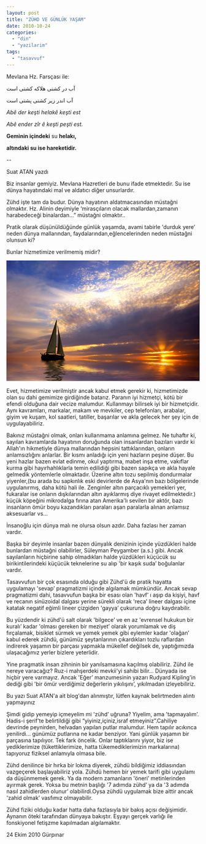 ```yaml
---
layout: post
title: "ZÜHD VE GÜNLÜK YAŞAM"
date: 2010-10-24
categories: 
  - "din"
  - "yazilarim"
tags: 
  - "tasavvuf"
---
```


Mevlana Hz. Farsçası ile:

آب در کشتی هلاکه کشتی است

آب اندر زیر کشتی پشتی است

_Abê der keşti helakê keşti est_

_Abê ender zîr ê keşti peşti est._

**Geminin içindeki** su **helakı,**

**altındaki su ise hareketidir.**

\--

Suat ATAN yazdı

Biz insanlar gemiyiz. Mevlana Hazretleri de bunu ifade etmektedir. Su ise dünya hayatındaki mal ve aldatıcı diğer unsurlardır.

Zühd işte tam da budur. Dünya hayatının aldatmacasından müstağni olmaktır. Hz. Alinin deyimiyle ‘mirasçıların olacak mallardan,zamanın harabedeceği binalardan…” müstağni olmaktır..

Pratik olarak düşünüldüğünde günlük yaşamda, avami tabirle 'durduk yere’ neden dünya mallarından, faydalarından,eğlencelerinden neden müstağni olunsun ki?

Bunlar hizmetimize verilmemiş midir?

![vv](/images/vv.png)

Evet, hizmetimize verilmiştir ancak kabul etmek gerekir ki, hizmetimizde olan su dahi gemimize girdiğinde batarız. Paranın iyi hizmetçi, kötü bir efendi olduğuna dair vecize malumdur. Kullanmayı bilirsek iyi bir hizmetçidir. Aynı kavramları, markalar, makam ve mevkiler, cep telefonları, arabalar, giyim ve kuşam, kol saatleri, tatiller, başarılar ve akla gelecek her şey için de uygulayabiliriz.

Bakınız müstağni olmak, onları kullanmama anlamına gelmez. Ne tuhaftır ki, sayılan kavramlarda hayatının doruğunda olan insanlardan bazıları vardır ki Allah'ın hikmetiyle dünya mallarından hepsini tattıklarından, onların anlamsızlığını anlarlar. Bir kısmı anladığı için yeni hazların peşine düşer. Bu yeni hazlar bazen evlat edinme, okul yaptırma, mabet inşa etme, vakıflar kurma gibi hayırhahlıklarla temin edilidiği gibi bazen sapıkça ve akla hayale gelmedik yöntemlerle olmaktadır. Üzerine altın tozu sepilmiş dondurmalar yiyenler,(bu arada bu sapkınlık eski devirlerde de Asya'nın bazı bölgelerinde uygulanırmış, daha kötü hali ile. Zenginler altın parçacıklı yemekleri yer, fukaralar ise onların dışkılarından altın ayıklarmış diye rivayet edilmektedir.) küçük köpeğini mikrodalga fırına atan Amerika'lı sevilen bir aktör, bazı insanların ömür boyu kazandıkları paraları aşan paralarla alınan anlamsız aksesuarlar vs…

İnsanoğlu için dünya malı ne olursa olsun azdır. Daha fazlası her zaman vardır.

Başka bir deyimle insanlar bazen dünyalık denizinin içinde yüzdükleri halde bunlardan müstağni olabilirler, Süleyman Peygamber (a.s.) gibi. Ancak sayılanların hiçbirine sahip olmadıkları halde yüzdükleri küçücük su birikintilerindeki küçücük teknelerine su alıp 'bir kaşık suda’ boğulanlar vardır.

Tasavvufun bir çok esasında olduğu gibi Zühd'ü de pratik hayatta uygulamayı 'sevap’ pragmatizmi içinde algılamak mümkündür. Ancak sevap pragmatizmi dahi, tasavvufun başka bir esası olan 'havf’ ı aşıp da kişiyi, havf ve recanın sinüzoidal dalgası yerine sürekli olarak 'reca’ lineer dalgası içine katatak negatif eğimli lineer çizgiden 'gayya’ çukuruna doğru kaydırabilir.

Bu yüzdendir ki zühd'ü salt olarak 'bilgece’ ve en az 'evrensel hukukun bir kuralı’ kadar 'olması gereken bir meziyet’ olarak yorumlamak ve diş fırçalamak, bisiklet sürmek ve yemek yemek gibi eylemler kadar 'olağan’ kabul ederek zühdü, günümüz şeytanlarının çıkardıkları tozlu raflardan indirerek yaşamın bir parçası yapmakla mükellef değilsek de, yaptığımızda ulaşacağımız yerler bizlere yeterlidir.

Yine pragmatik insan zihninin bir yanılsamasına kaçılmış olabiliriz. Zühd ile nereye varacağız? Ruz-i mahşerdeki mevkii'yi sahibi bilir… Dünyada ise hiçbir yere varmayız. Ancak 'Eğer’ manzumesinin yazarı Rudyard Kipling'in dediği gibi 'bir ömür verdiğimiz değerlerin yıkılışını’, yıkılmadan izleyebiliriz.

Bu yazı Suat ATAN'a ait blog'dan alınmıştır, lütfen kaynak belirtmeden alıntı yapmayınız

Şimdi gidip yemeyip içmeyelim mi 'zühd’ uğruna? Yiyelim, ama 'tapmayalım’. Hadis-i şerif'te belirtildiği gibi “yiyiniz,içiniz,israf etmeyiniz”.Cahiliye devrinde peynirden, helvadan yapılan putlar malumdur. Hem tapılır acıkınca yenilirdi… günümüz putlarına ne kadar benziyor. Yani günlük yaşamın bir parçasına tapılıyor. Tek fark öncelik. Onlar taptıklarını yiyor, biz ise yediklerimize (tükettiklerimize, hatta tükemediklerimizin markalarına) tapıyoruz fiziksel anlamıyla olmasa bile.

Zühd denilince bir hırka bir lokma diyerek, zühdü bildiğimiz iddiasından vazgeçerek başlayabiliriz yola. Zühdü hemen bir yemek tarifi gibi uygulamı da düşünmemek gerek. Ya da modern zamanların 'öneri’ metinlerinden ayırmak gerek. Yoksa bu metnin başlığı '7 adımda zühd’ ya da '3 adımda nasıl zahidlerden olunur’ olabilirdi.Oysa zühdü uygulamak bize aittir ancak 'zahid olmak’ vasfımız olmayabilir.

Zühd fiziki olduğu kadar hatta daha fazlasıyla bir bakış açısı değişimidir. Aynanın öteki tarafından dünyaya bakıştır. Eşyayı gerçek varlığı ile fonskiyonel fetişzme kapılmadan algılamaktır.

24 Ekim 2010 Gürpınar
